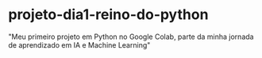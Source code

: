 # projeto-dia1-reino-do-python
"Meu primeiro projeto em Python no Google Colab, parte da minha jornada de aprendizado em IA e Machine Learning"
